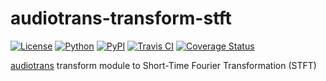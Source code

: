 # audiotrans-transform-stft

[![License](https://img.shields.io/pypi/l/audiotrans-transform-stft.svg?style=flat-square)](https://github.com/keik/audiotrans-transform-stft/blob/master/LICENSE)
[![Python](https://img.shields.io/pypi/pyversions/audiotrans-transform-stft.svg?style=flat-square)](https://pypi.python.org/pypi/audiotrans-transform-stft)
[![PyPI](https://img.shields.io/pypi/v/audiotrans-transform-stft.svg?style=flat-square)](https://pypi.python.org/pypi/audiotrans-transform-stft)
[![Travis CI](https://img.shields.io/travis/keik/audiotrans-transform-stft.svg?style=flat-square)](https://travis-ci.org/keik/audiotrans-transform-stft)
[![Coverage Status](https://img.shields.io/coveralls/keik/audiotrans-transform-stft.svg?style=flat-square)](https://coveralls.io/github/keik/audiotrans-transform-stft)

[audiotrans](https://github.com/keik/audiotrans) transform module to Short-Time Fourier Transformation (STFT)
